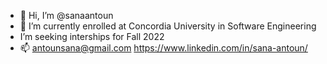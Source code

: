 - 👋 Hi, I’m @sanaantoun
- 🌱 I’m currently enrolled at Concordia University in Software Engineering
-  I’m seeking interships for Fall 2022
- 📫 antounsana@gmail.com https://www.linkedin.com/in/sana-antoun/

<!---
sanaantoun/sanaantoun is a ✨ special ✨ repository because its `README.md` (this file) appears on your GitHub profile.
You can click the Preview link to take a look at your changes.
--->

